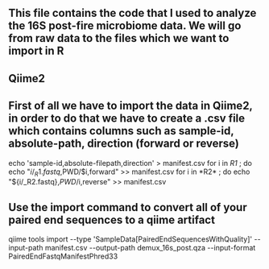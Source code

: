 ## This file contains the code that I used to analyze the 16S post-fire microbiome data. We will go from raw data to the files which we want to import in R
## Qiime2
## First of all we have to import the data in Qiime2, in order to do that we have to create a .csv file which contains columns such as sample-id, absolute-path, direction (forward or reverse)
echo 'sample-id,absolute-filepath,direction' > manifest.csv
for i in *R1* ; do echo "${i/_R1.fastq},$PWD/$i,forward" >> manifest.csv
for i in *R2* ; do echo "${i/_R2.fastq},$PWD/$i,reverse" >> manifest.csv

## Use the import command to convert all of your paired end sequences to a qiime artifact
qiime tools import --type 'SampleData[PairedEndSequencesWithQuality]' --input-path manifest.csv --output-path demux_16s_post.qza --input-format PairedEndFastqManifestPhred33

